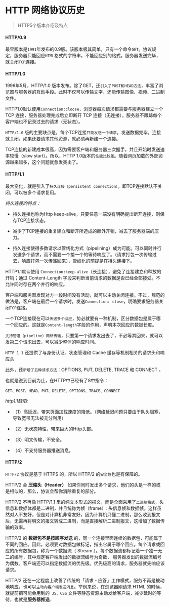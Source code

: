 # HTTP 网络协议历史
> HTTP5个版本介绍及特点
>
#### HTTP/0.9
最早版本是`1991`年发布的0.9版。该版本极其简单，只有一个命令`GET`。协议规定，服务器只能回应`HTML`格式的字符串，不能回应别的格式。服务器发送完毕，就关闭`TCP`连接。
#### HTTP/1.0
1996年5月，HTTP/1.0 版本发布。除了GET，还`引入了POST和HEAD方法`，丰富了浏览器与服务器的互动手段。此时不仅可以传输文字，还能传输图像、视频、二进制文件。

HTTP1.0默认使用`Connection:cloose`，浏览器每次请求都需要与服务器建立一个 TCP 连接，服务器处理完成后立即断开 TCP 连接（无连接），服务器不跟踪每个客户端也不记录过去的请求（无状态）。

`HTTP/1.0` 版的主要缺点是，每个TCP连接`只能发送一个请求`。发送数据完毕，连接就关闭，如果还要请求其他资源，就必须再新建一个连接。

TCP连接的新建成本很高，因为需要客户端和服务器三次握手，并且开始时发送速率较慢（slow start）。所以，HTTP 1.0版本的`性能比较差`。随着网页加载的外部资源越来越多，这个问题就愈发突出了。
#### HTTP/1.1
最大变化，就是引入了`持久连接（persistent connection）`，即TCP连接默认不关闭，可以被多个请求复用。

*持久连接的特点：*

- 持久连接也称为Http keep-alive，只要任意一端没有明确提出断开连接，则保存TCP连接状态。

- 减少了TCP连接的重复建立和断开所造成的额外开销，减去了服务器端的压力。

- 持久连接使得多数请求以管线化方式（pipelining）成为可能。可以同时并行发送多个请求，而不需要一个接一个的等待响应了。（请求打包一次传输过去，响应打包一次传递回来），管线化的前提是在持久连接下。

HTTP1.1默认使用 `Connection:keep-alive`（长连接），避免了连接建立和释放的开销；通过 Content-Length 字段来判断当前请求的数据是否已经全部接受。不允许同时存在两个并行的响应。

客户端和服务器发现对方一段时间没有活动，就可以主动关闭连接。不过，规范的做法是，客户端在最后一个请求时，发送`Connection: close`，明确要求服务器关闭`TCP`连接。

一个TCP连接现在可以`传送多个回应`，势必就要有一种机制，区分数据包是属于哪一个回应的。这就是`Content-length`字段的作用，声明本次回应的数据长度。

`支持管道（pipeline）网络传输`，只要第一个请求发出去了，不必等其回来，就可以发第二个请求出去，可以减少整体的响应时间。

`HTTP 1.1` 还提供了与身份认证、状态管理和 Cache 缓存等机制相关的请求头和响应头

此外，还`新增了五种请求方法`：OPTIONS, PUT, DELETE, TRACE 和 CONNECT 。

也就是说到目前为止，在HTTP中已经有了8中指令：

`GET、POST、HEAD、PUT、DELETE、OPTIONS、TRACE、CONNECT`

*http1.1缺陷:*
- （1）高延迟，带来页面加载速度的降低。（网络延迟问题只要由于队头阻塞，导致宽带无法被充分利用）

- （2）无状态特性，带来巨大的Http头部。

- （3）明文传输，不安全。

- （4）不支持服务器推送消息。

#### HTTP/2
`HTTP/2` 协议是基于 HTTPS 的，所以 HTTP/2 的`安全性`也是有保障的。

HTTP/2 会 **压缩头（Header）** 如果你同时发出多个请求，他们的头是一样的或是相似的，那么，协议会帮你消除重复的部分。

HTTP/2 不再像 HTTP/1.1 里的纯文本形式的报文，而是全面采用了`二进制格式`，头信息和数据体都是二进制，并且统称为帧（frame）：头信息帧和数据帧。这样虽然对人不友好，但是对计算机非常友好，因为计算机只懂二进制，那么收到报文后，无需再将明文的报文转成二进制，而是直接解析二进制报文，这增加了数据传输的效率。

HTTP/2 的 **数据包不是按顺序发送** 的，同一个连接里面连续的数据包，可能属于不同的回应。因此，必须要对数据包做标记，指出它属于哪个回应。每个请求或回应的所有数据包，称为一个数据流（ Stream ）。每个数据流都标记着一个独一无二的编号，其中规定客户端发出的数据流编号为奇数， 服务器发出的数据流编号为偶数。客户端还可以指定数据流的优先级。优先级高的请求，服务器就先响应该请求。

HTTP/2 还在一定程度上改善了传统的「请求 - 应答」工作模式，服务不再是被动地响应，也可以`主动向客户端发送消息`。举例来说，在浏览器刚请求 HTML 的时候，就提前把可能会用到的` JS、CSS` 文件等静态资源主动发给客户端，减少延时的等待，也就是**服务器推送**.

